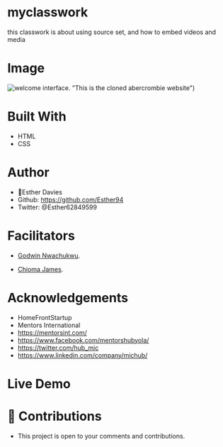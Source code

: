 # myclasswork
this classwork is about using source set, and how to embed videos and media

## 
# Image
![welcome interface.](asset/icons/images/myproject.screenshot.png) "This is the cloned abercrombie website")

# Built With
* HTML
* CSS

# Author
* 👩Esther Davies
* Github: https://github.com/Esther94
* Twitter: @Esther62849599

# Facilitators
* [Godwin Nwachukwu](https://github.com/Gnwin).

* [Chioma James](https://github.com/Chiomy).

# Acknowledgements
* HomeFrontStartup
* Mentors International
* https://mentorsint.com/
* https://www.facebook.com/mentorshubyola/
* https://twitter.com/hub_mic
* https://www.linkedin.com/company/michub/

# Live Demo

# 🤝 Contributions
* This project is open to your comments and contributions.
